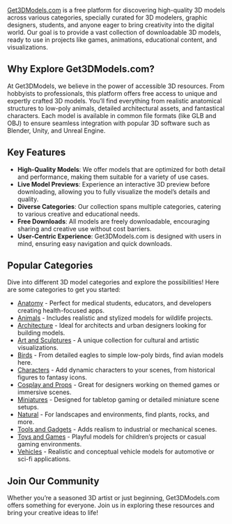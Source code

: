 [Get3DModels.com](https://www.get3dmodels.com) is a free platform for discovering high-quality 3D models across various categories, specially curated for 3D modelers, graphic designers, students, and anyone eager to bring creativity into the digital world. Our goal is to provide a vast collection of downloadable 3D models, ready to use in projects like games, animations, educational content, and visualizations. 

## Why Explore Get3DModels.com?
At Get3DModels, we believe in the power of accessible 3D resources. From hobbyists to professionals, this platform offers free access to unique and expertly crafted 3D models. You’ll find everything from realistic anatomical structures to low-poly animals, detailed architectural assets, and fantastical characters. Each model is available in common file formats (like GLB and OBJ) to ensure seamless integration with popular 3D software such as Blender, Unity, and Unreal Engine.

## Key Features
- **High-Quality Models**: We offer models that are optimized for both detail and performance, making them suitable for a variety of use cases.
- **Live Model Previews**: Experience an interactive 3D preview before downloading, allowing you to fully visualize the model’s details and quality.
- **Diverse Categories**: Our collection spans multiple categories, catering to various creative and educational needs.
- **Free Downloads**: All models are freely downloadable, encouraging sharing and creative use without cost barriers.
- **User-Centric Experience**: Get3DModels.com is designed with users in mind, ensuring easy navigation and quick downloads.

## Popular Categories
Dive into different 3D model categories and explore the possibilities! Here are some categories to get you started:

- [Anatomy](https://www.get3dmodels.com/category/anatomy/) - Perfect for medical students, educators, and developers creating health-focused apps.
- [Animals](https://www.get3dmodels.com/category/animals/) - Includes realistic and stylized models for wildlife projects.
- [Architecture](https://www.get3dmodels.com/category/architecture/) - Ideal for architects and urban designers looking for building models.
- [Art and Sculptures](https://www.get3dmodels.com/category/art-and-sculptures/) - A unique collection for cultural and artistic visualizations.
- [Birds](https://www.get3dmodels.com/category/birds/) - From detailed eagles to simple low-poly birds, find avian models here.
- [Characters](https://www.get3dmodels.com/category/characters/) - Add dynamic characters to your scenes, from historical figures to fantasy icons.
- [Cosplay and Props](https://www.get3dmodels.com/category/cosplay-and-props/) - Great for designers working on themed games or immersive scenes.
- [Miniatures](https://www.get3dmodels.com/category/miniatures/) - Designed for tabletop gaming or detailed miniature scene setups.
- [Natural](https://www.get3dmodels.com/category/natural/) - For landscapes and environments, find plants, rocks, and more.
- [Tools and Gadgets](https://www.get3dmodels.com/category/tools-and-gadgets/) - Adds realism to industrial or mechanical scenes.
- [Toys and Games](https://www.get3dmodels.com/category/toys-and-games/) - Playful models for children’s projects or casual gaming environments.
- [Vehicles](https://www.get3dmodels.com/category/vehicles/) - Realistic and conceptual vehicle models for automotive or sci-fi applications.

## Join Our Community
Whether you’re a seasoned 3D artist or just beginning, Get3DModels.com offers something for everyone. Join us in exploring these resources and bring your creative ideas to life!
